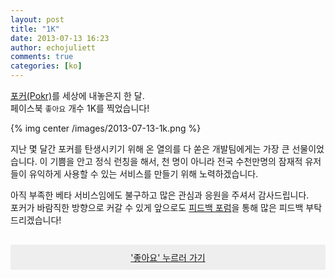 ```yaml
---
layout: post
title: "1K"
date: 2013-07-13 16:23
author: echojuliett
comments: true
categories: [ko]
---
```


[포커(Pokr)](http://pokr.kr)를 세상에 내놓은지 한 달.<br>
페이스북 `좋아요` 개수 1K를 찍었습니다!<!-- more -->

{% img center /images/2013-07-13-1k.png %}

지난 몇 달간 포커를 탄생시키기 위해 온 열의를 다 쏟은 개발팀에게는 가장 큰 선물이었습니다. 이 기쁨을 안고 정식 런칭을 해서, 천 명이 아니라 전국 수천만명의 잠재적 유저들이 유익하게 사용할 수 있는 서비스를 만들기 위해 노력하겠습니다.

아직 부족한 베타 서비스임에도 불구하고 많은 관심과 응원을 주셔서 감사드립니다.<br>
포커가 바람직한 방향으로 커갈 수 있게 앞으로도 [피드백 포럼](http://teampopong.uservoice.com)을 통해 많은 피드백 부탁드리겠습니다!

<center>
<a href="http://pokr.kr"><div style="background: #EEE; padding: 10px; margin-top: 30px;">'좋아요' 누르러 가기</div></a>
</center>
